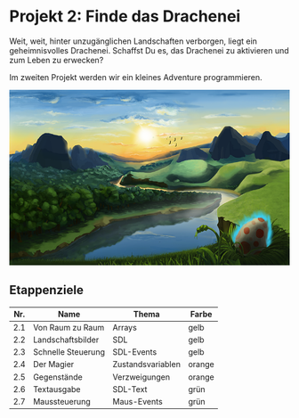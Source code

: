 
# Projekt 2: Finde das Drachenei

Weit, weit, hinter unzugänglichen Landschaften verborgen, liegt ein geheimnisvolles Drachenei. Schaffst Du es, das Drachenei zu aktivieren und zum Leben zu erwecken?

Im zweiten Projekt werden wir ein kleines Adventure programmieren.

![Das Drachenei](bilder/drachenei_aktiv.png)

## Etappenziele

| Nr. | Name           | Thema  | Farbe |
|-----|----------------|--------|-------|
| 2.1 | Von Raum zu Raum | Arrays | gelb |
| 2.2 | Landschaftsbilder | SDL   | gelb |
| 2.3 | Schnelle Steuerung | SDL-Events | gelb |
| 2.4 | Der Magier | Zustandsvariablen | orange |
| 2.5 | Gegenstände | Verzweigungen | orange |
| 2.6 | Textausgabe | SDL-Text | grün |
| 2.7 | Maussteuerung | Maus-Events | grün | 
